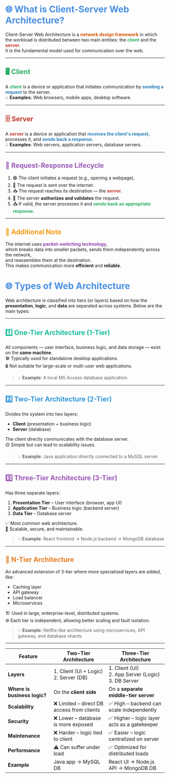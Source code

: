 <h1 style="color:#4A90E2;">🌐 What is Client-Server Web Architecture?</h1>

Client-Server Web Architecture is a <span style="color:#D35400; font-weight:bold;">network design framework</span> in which the workload is distributed between two main entities: the <span style="color:#27AE60;"><b>client</b></span> and the <span style="color:#C0392B;"><b>server</b></span>.  
It is the fundamental model used for communication over the web.

---

## <span style="color:#27AE60;">🖥️ Client</span>

A <span style="color:#27AE60;"><b>client</b></span> is a device or application that initiates communication by <span style="color:#2980B9;"><b>sending a request</b></span> to the server.  
💡 **Examples**: Web browsers, mobile apps, desktop software.

---

## <span style="color:#C0392B;">🗄️ Server</span>

A <span style="color:#C0392B;"><b>server</b></span> is a device or application that <span style="color:#2980B9;"><b>receives the client's request</b></span>, processes it, and <span style="color:#2980B9;"><b>sends back a response</b></span>.  
💡 **Examples**: Web servers, application servers, database servers.

---

## <span style="color:#9B59B6;">🔄 Request-Response Lifecycle</span>

1. 🟢 The client initiates a request (e.g., opening a webpage).  
2. 📡 The request is sent over the internet.  
3. 📥 The request reaches its destination — the <span style="color:#C0392B;"><b>server</b></span>.  
4. 🔐 The server <b>authorizes and validates</b> the request.  
5. 📤 If valid, the server processes it and <span style="color:#27AE60;"><b>sends back an appropriate response</b></span>.

---

## <span style="color:#F39C12;">📝 Additional Note</span>

The internet uses <span style="color:#8E44AD;"><b>packet-switching technology</b></span>,  
which breaks data into smaller packets, sends them independently across the network,  
and reassembles them at the destination.  
This makes communication more <b>efficient</b> and <b>reliable</b>.


 <h1 style="color:#4A90E2;">🌐 Types of Web Architecture</h1>

Web architecture is classified into tiers (or layers) based on how the **presentation**, **logic**, and **data** are separated across systems. Below are the main types:

---

## <span style="color:#1ABC9C;">1️⃣ One-Tier Architecture (1-Tier)</span>

All components — user interface, business logic, and data storage — exist on the **same machine**.  
🛠️ Typically used for standalone desktop applications.  
🔒 Not suitable for large-scale or multi-user web applications.

> 💡 **Example**: A local MS Access database application.

---

## <span style="color:#3498DB;">2️⃣ Two-Tier Architecture (2-Tier)</span>

Divides the system into two layers:
- **Client** (presentation + business logic)
- **Server** (database)

The client directly communicates with the database server.  
🟡 Simple but can lead to scalability issues.

> 💡 **Example**: Java application directly connected to a MySQL server.

---

## <span style="color:#9B59B6;">3️⃣ Three-Tier Architecture (3-Tier)</span>

Has three separate layers:
1. **Presentation Tier** – User interface (browser, app UI)
2. **Application Tier** – Business logic (backend server)
3. **Data Tier** – Database server

✅ Most common web architecture.  
🎯 Scalable, secure, and maintainable.

> 💡 **Example**: React frontend → Node.js backend → MongoDB database

---

## <span style="color:#E67E22;">🔢 N-Tier Architecture</span>

An advanced extension of 3-tier where more specialized layers are added, like:
- Caching layer
- API gateway
- Load balancer
- Microservices

🏗️ Used in large, enterprise-level, distributed systems.  
⚙️ Each tier is independent, allowing better scaling and fault isolation.

> 💡 **Example**: Netflix-like architecture using microservices, API gateway, and database shards.

---





| Feature                      | **Two-Tier Architecture**                   | **Three-Tier Architecture**                                 |
| ---------------------------- | ------------------------------------------- | ----------------------------------------------------------- |
| **Layers**                   | 1. Client (UI + Logic)  <br> 2. Server (DB) | 1. Client (UI) <br> 2. App Server (Logic) <br> 3. DB Server |
| **Where is business logic?** | On the **client side**                      | On a **separate middle-tier server**                        |
| **Scalability**              | ❌ Limited – direct DB access from clients   | ✅ High – backend can scale independently                    |
| **Security**                 | ❌ Lower – database is more exposed          | ✅ Higher – logic layer acts as a gatekeeper                 |
| **Maintenance**              | ❌ Harder – logic tied to client             | ✅ Easier – logic centralized on server                      |
| **Performance**              | ⚠️ Can suffer under load                    | ✅ Optimized for distributed loads                           |
| **Example**                  | Java app → MySQL DB                         | React UI → Node.js API → MongoDB DB                         |
